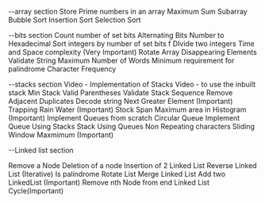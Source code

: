 --array section
Store Prime numbers in an array
Maximum Sum Subarray
Bubble Sort
Insertion Sort
Selection Sort



--bits section
Count number of set bits
Alternating Bits
Number to Hexadecimal
Sort integers by number of set bits f
DIvide two integers
Time and Space complexity (Very Important)
Rotate Array
Disappearing Elements
Validate String
Maximum Number of Words
Minimum requirement for palindrome
Character Frequency

 

--stacks section
Video - Implementation of Stacks
Video - to use the inbuilt stack
Min Stack
Valid Parentheses
Validate Stack Sequence
Remove Adjacent Duplicates
Decode string
Next Greater Element (Important)
Trapping Rain Water (Important)
Stock Span
Maximum area in Histogram (Important)
Implement Queues from scratch
Circular Queue
Implement Queue Using Stacks
Stack Using Queues
Non Repeating characters
Sliding Window Maxmimum (Important)


--Linked list section

Remove a Node
Deletion of a node
Insertion of 2 Linked List
Reverse Linked List (Iterative)
Is palindrome
Rotate List
Merge Linked List
Add two LinkedList (Important)
Remove nth Node from end
Linked List Cycle(Important)